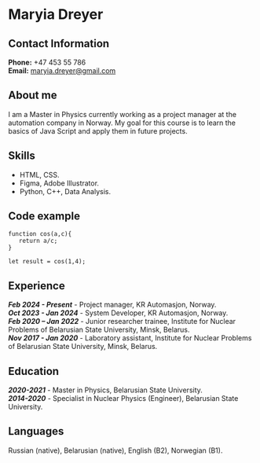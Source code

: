 # Maryia Dreyer

## Contact Information
**Phone:** +47 453 55 786  
**Email:** maryia.dreyer@gmail.com

## About me
I am a Master in Physics currently working as a project manager at the automation company in Norway. My goal for this course is to learn the basics of Java Script and apply them in future projects.

## Skills
* HTML, CSS.
* Figma, Adobe Illustrator.
* Python, C++, Data Analysis. 

## Code example

    function cos(a,c){
	   return a/c;
    }
    
    let result = cos(1,4);

## Experience
***Feb 2024 - Present*** - Project manager, KR Automasjon, Norway.  
***Oct 2023 - Jan 2024*** - System Developer, KR Automasjon, Norway.  
***Feb 2020 – Jan 2022*** - Junior researcher trainee, Institute for Nuclear Problems of Belarusian State University, Minsk, Belarus.  
***Nov 2017 - Jan 2020*** - Laboratory assistant, Institute for Nuclear Problems of Belarusian State University, Minsk, Belarus.


## Education
***2020-2021*** - Master in Physics, Belarusian State University.  
***2014-2020*** - Specialist in Nuclear Physics (Engineer), Belarusian State University.

## Languages
Russian (native), Belarusian (native), English (B2), Norwegian (B1).